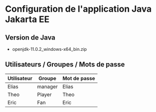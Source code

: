 # Configuration de l'application Java Jakarta EE

## Version de Java
- openjdk-11.0.2_windows-x64_bin.zip

## Utilisateurs / Groupes / Mots de passe

| Utilisateur | Groupe  | Mot de passe |
|-------------|---------|--------------|
| Elias       | manager | Elias        |
| Theo        | Player  | Theo         |
| Eric        | Fan     | Eric         |
